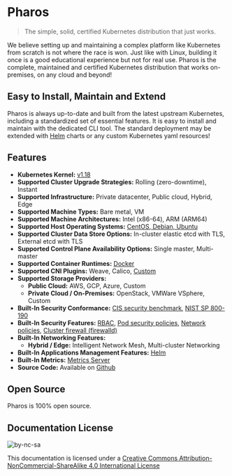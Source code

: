 # Pharos

> The simple, solid, certified Kubernetes distribution that just works.

We believe setting up and maintaining a complex platform like Kubernetes from scratch is not where the race is won. Just like with Linux, building it once is a good educational experience but not for real use. Pharos is the complete, maintained and certified Kubernetes distribution that works on-premises, on any cloud and beyond!

## Easy to Install, Maintain and Extend

Pharos is always up-to-date and built from the latest upstream Kubernetes, including a standardized set of essential features. It is easy to install and maintain with the dedicated CLI tool. The standard deployment may be extended with [Helm](https://helm.sh) charts or any custom Kubernetes yaml resources!

## Features

- **Kubernetes Kernel:** [v1.18](https://kubernetes.io/blog/2019/12/09/kubernetes-1-17-release-announcement/)
- **Supported Cluster Upgrade Strategies:** Rolling (zero-downtime), Instant
- **Supported Infrastructure:** Private datacenter, Public cloud, Hybrid, Edge
- **Supported Machine Types:** Bare metal, VM
- **Supported Machine Architectures:** Intel (x86-64), ARM (ARM64)
- **Supported Host Operating Systems:** [CentOS, Debian, Ubuntu](requirements.md)
- **Supported Cluster Data Store Options:** In-cluster elastic etcd with TLS, External etcd with TLS
- **Supported Control Plane Availability Options:** Single master, Multi-master
- **Supported Container Runtimes:** [Docker](https://www.docker.com/products/container-runtime)
- **Supported CNI Plugins:** Weave, Calico, [Custom](networking/custom_networking.md)
- **Supported Storage Providers:**
  - **Public Cloud:** AWS, GCP, Azure, Custom
  - **Private Cloud / On-Premises:** OpenStack, VMWare VSphere, Custom
- **Built-In Security Conformance:** [CIS security benchmark](https://www.cisecurity.org/benchmark/kubernetes/), [NIST SP 800-190](https://csrc.nist.gov/publications/detail/sp/800-190/final)
- **Built-In Security Features:** [RBAC](https://kubernetes.io/docs/admin/authorization/rbac/), [Pod security policies](https://kubernetes.io/docs/concepts/policy/pod-security-policy/), [Network policies](https://kubernetes.io/docs/concepts/services-networking/network-policies/), [Cluster firewall (firewalld)](networking/firewalld.md)
- **Built-In Networking Features:**
  - **Hybrid / Edge:** Intelligent Network Mesh, Multi-cluster Networking
- **Built-In Applications Management Features:** [Helm](https://helm.sh/)
- **Built-In Metrics:** [Metrics Server](https://github.com/kubernetes-sigs/metrics-server)
- **Source Code:** Available on [Github](https://github.com/kontena/pharos-cluster/)

## Open Source

Pharos is 100% open source.

## Documentation License

![by-nc-sa](https://i.creativecommons.org/l/by-nc-sa/4.0/88x31.png)

This documentation is licensed under a [Creative Commons Attribution-NonCommercial-ShareAlike 4.0 International License](http://creativecommons.org/licenses/by-nc-sa/4.0/)
